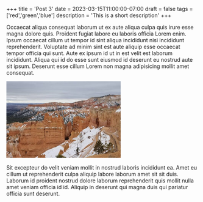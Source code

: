 +++
title = 'Post 3'
date = 2023-03-15T11:00:00-07:00
draft = false
tags = ['red','green','blue']
description = 'This is a short description'
+++

Occaecat aliqua consequat laborum ut ex aute aliqua culpa quis irure esse magna dolore quis. Proident fugiat labore eu laboris officia Lorem enim. Ipsum occaecat cillum ut tempor id sint aliqua incididunt nisi incididunt reprehenderit. Voluptate ad minim sint est aute aliquip esse occaecat tempor officia qui sunt. Aute ex ipsum id ut in est velit est laborum incididunt. Aliqua qui id do esse sunt eiusmod id deserunt eu nostrud aute sit ipsum. Deserunt esse cillum Lorem non magna adipisicing mollit amet consequat.

![Bryce Canyon National Park](bryce-canyon.jpg)

Sit excepteur do velit veniam mollit in nostrud laboris incididunt ea. Amet eu cillum ut reprehenderit culpa aliquip labore laborum amet sit sit duis. Laborum id proident nostrud dolore laborum reprehenderit quis mollit nulla amet veniam officia id id. Aliquip in deserunt qui magna duis qui pariatur officia sunt deserunt.
